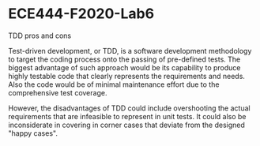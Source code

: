 # ECE444-F2020-Lab6

TDD pros and cons

Test-driven development, or TDD, is a software development methodology to target the coding process onto the passing of pre-defined tests. The biggest advantage of such approach would be its capability to produce highly testable code that clearly represents the requirements and needs. Also the code would be of minimal maintenance effort due to the comprehensive test coverage. 

However, the disadvantages of TDD could include overshooting the actual requirements that are infeasible to represent in unit tests. It could also be inconsiderate in covering in corner cases that deviate from the designed "happy cases".    
